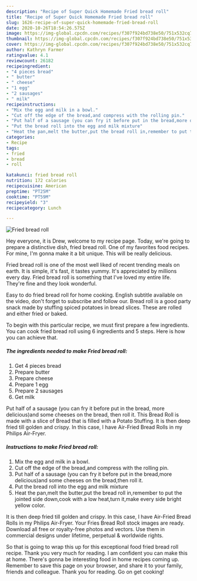 ```yaml
---
description: "Recipe of Super Quick Homemade Fried bread roll"
title: "Recipe of Super Quick Homemade Fried bread roll"
slug: 1626-recipe-of-super-quick-homemade-fried-bread-roll
date: 2020-10-26T18:54:26.575Z
image: https://img-global.cpcdn.com/recipes/f307f924bd738e50/751x532cq70/fried-bread-roll-recipe-main-photo.jpg
thumbnail: https://img-global.cpcdn.com/recipes/f307f924bd738e50/751x532cq70/fried-bread-roll-recipe-main-photo.jpg
cover: https://img-global.cpcdn.com/recipes/f307f924bd738e50/751x532cq70/fried-bread-roll-recipe-main-photo.jpg
author: Kathryn Farmer
ratingvalue: 4.1
reviewcount: 26182
recipeingredient:
- "4 pieces bread"
- " butter"
- " cheese"
- "1 egg"
- "2 sausages"
- " milk"
recipeinstructions:
- "Mix the egg and milk in a bowl."
- "Cut off the edge of the bread,and compress with the rolling pin."
- "Put half of a sausage (you can fry it before put in the bread,more delicious)and some cheeses on the bread,then roll it."
- "Put the bread roll into the egg and milk mixture"
- "Heat the pan,melt the butter,put the bread roll in,remember to put the jointed side down,cook with a low heat,turn it,make every side bright yellow color."
categories:
- Recipe
tags:
- fried
- bread
- roll

katakunci: fried bread roll 
nutrition: 172 calories
recipecuisine: American
preptime: "PT25M"
cooktime: "PT59M"
recipeyield: "3"
recipecategory: Lunch

---
```



![Fried bread roll](https://img-global.cpcdn.com/recipes/f307f924bd738e50/751x532cq70/fried-bread-roll-recipe-main-photo.jpg)

Hey everyone, it is Drew, welcome to my recipe page. Today, we're going to prepare a distinctive dish, fried bread roll. One of my favorites food recipes. For mine, I'm gonna make it a bit unique. This will be really delicious.

Fried bread roll is one of the most well liked of recent trending meals on earth. It is simple, it's fast, it tastes yummy. It's appreciated by millions every day. Fried bread roll is something that I've loved my entire life. They're fine and they look wonderful.

Easy to do fried bread roll for home cooking. English subtitle available on the video, don&#39;t forget to subscribe and follow our. Bread roll is a good party snack made by stuffing spiced potatoes in bread slices. These are rolled and either fried or baked.


To begin with this particular recipe, we must first prepare a few ingredients. You can cook fried bread roll using 6 ingredients and 5 steps. Here is how you can achieve that.

<!--inarticleads1-->

##### The ingredients needed to make Fried bread roll:

1. Get 4 pieces bread
1. Prepare  butter
1. Prepare  cheese
1. Prepare 1 egg
1. Prepare 2 sausages
1. Get  milk


Put half of a sausage (you can fry it before put in the bread, more delicious)and some cheeses on the bread, then roll it. This Bread Roll is made with a slice of Bread that is filled with a Potato Stuffing. It is then deep fried till golden and crispy. In this case, I have Air-Fried Bread Rolls in my Philips Air-Fryer. 

<!--inarticleads2-->

##### Instructions to make Fried bread roll:

1. Mix the egg and milk in a bowl.
1. Cut off the edge of the bread,and compress with the rolling pin.
1. Put half of a sausage (you can fry it before put in the bread,more delicious)and some cheeses on the bread,then roll it.
1. Put the bread roll into the egg and milk mixture
1. Heat the pan,melt the butter,put the bread roll in,remember to put the jointed side down,cook with a low heat,turn it,make every side bright yellow color.


It is then deep fried till golden and crispy. In this case, I have Air-Fried Bread Rolls in my Philips Air-Fryer. Your Fries Bread Roll stock images are ready. Download all free or royalty-free photos and vectors. Use them in commercial designs under lifetime, perpetual &amp; worldwide rights. 

So that is going to wrap this up for this exceptional food fried bread roll recipe. Thank you very much for reading. I am confident you can make this at home. There's gonna be interesting food in home recipes coming up. Remember to save this page on your browser, and share it to your family, friends and colleague. Thank you for reading. Go on get cooking!
